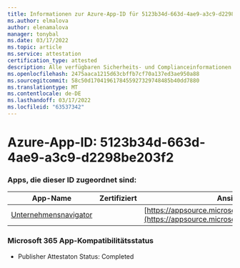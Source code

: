 ```yaml
---
title: Informationen zur Azure-App-ID für 5123b34d-663d-4ae9-a3c9-d2298be203f2
ms.author: elmalova
author: elenamalova
manager: tonybal
ms.date: 03/17/2022
ms.topic: article
ms.service: attestation
certification_type: attested
description: Alle verfügbaren Sicherheits- und Complianceinformationen für 5123b34d-663d-4ae9-a3c9-d2298be203f2.
ms.openlocfilehash: 2475aaca1215d63cbffb7cf70a137ed3ae950a88
ms.sourcegitcommit: 58c50d1704196178455927329748485b40dd7880
ms.translationtype: MT
ms.contentlocale: de-DE
ms.lasthandoff: 03/17/2022
ms.locfileid: "63537342"
---
```

# <a name="azure-app-id-5123b34d-663d-4ae9-a3c9-d2298be203f2"></a>Azure-App-ID: 5123b34d-663d-4ae9-a3c9-d2298be203f2


### <a name="apps-associated-with-this-id"></a>Apps, die dieser ID zugeordnet sind:
| **App-Name** | **Zertifiziert** | **Ansicht in AppSource** |
|--------------|---------------|-----------------------|
| [Unternehmensnavigator](../forward/WA200003365.md) |  | [https://appsource.microsoft.com/product/office/WA200003365](https://appsource.microsoft.com/product/office/WA200003365) |

### <a name="microsoft-365-app-compliance-status"></a>Microsoft 365 App-Kompatibilitätsstatus
- Publisher Attestaton Status: Completed
